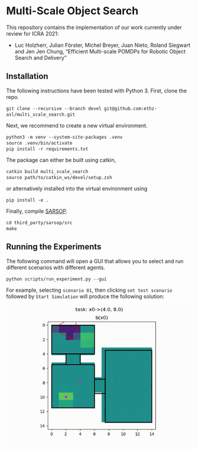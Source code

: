 # Multi-Scale Object Search

This repository contains the implementation of our work currently under review for ICRA 2021:

* Luc Holzherr, Julian Förster, Michel Breyer, Juan Nieto, Roland Siegwart and Jen Jen Chung, “Efficient Multi-scale POMDPs for Robotic Object Search and Delivery”

## Installation

The following instructions have been tested with Python 3. First, clone the repo.

```
git clone --recursive --branch devel git@github.com:ethz-asl/multi_scale_search.git
```

Next, we recommend to create a new virtual environment.

```
python3 -m venv --system-site-packages .venv
source .venv/bin/activate
pip install -r requirements.txt
```

The package can either be built using catkin,

```
catkin build multi_scale_search
source path/to/catkin_ws/devel/setup.zsh
```

or alternatively installed into the virtual environment using

```
pip install -e .
```

Finally, compile [SARSOP](https://github.com/AdaCompNUS/sarsop).

```
cd third_party/sarsop/src
make
```

## Running the Experiments

The following command will open a GUI that allows you to select and run different scenarios with different agents.

```
python scripts/run_experiment.py --gui
```

For example, selecting `scenario 01`, then clicking `set test scenario` followed by `Start Simulation` will produce the following solution:

![animation](docs/animation.gif)
